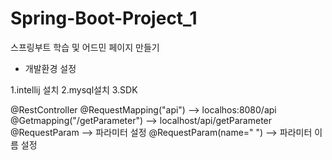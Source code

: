 # Spring-Boot-Project_1
스프링부트 학습 및 어드민 페이지 만들기

* 개발환경 설정

1.intellij 설치
2.mysql설치
3.SDK 


@RestController
@RequestMapping("api") --> localhos:8080/api
@Getmapping("/getParameter") --> localhost/api/getParameter
@RequestParam --> 파라미터 설정
@RequestParam(name=" ") --> 파라미터 이름 설정
